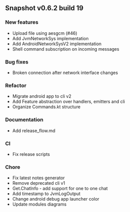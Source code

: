 ## Snapshot v0.6.2 build 19
### New features
* Upload file using aesgcm (#46)
* Add JvmNetworkSys implementation
* Add AndroidNetworkSysV2 implementation
* Shell command subscription on incoming messages
### Bug fixes
* Broken connection after network interface changes
### Refactor
* Migrate android app to cli v2
* Add Feature abstraction over handlers, emitters and cli
* Organize Commands.kt structure
### Documentation
* Add release_flow.md
### CI
* Fix release scripts
### Chore
* Fix latest notes generator
* Remove deprecated cli v1
* Get.ChatInfo - add support for one to one chat
* Add timestamp to JvmLogOutput
* Change android debug app launcher color
* Update modules diagrams
